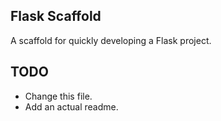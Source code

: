 Flask Scaffold
--------------

A scaffold for quickly developing a Flask project.


TODO
----

- Change this file.
- Add an actual readme.

